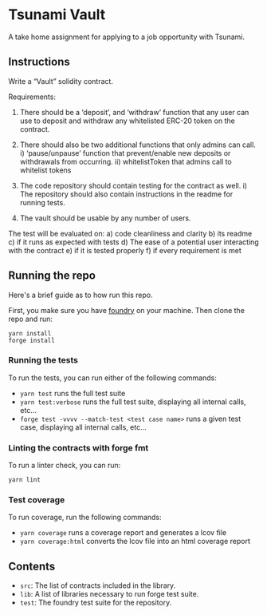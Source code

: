 # Tsunami Vault

A take home assignment for applying to a job opportunity with Tsunami.

## Instructions

Write a “Vault” solidity contract.

Requirements:
1) There should be a ‘deposit’, and ‘withdraw’ function that any user can use to deposit and withdraw any whitelisted ERC-20 token on the contract.

2) There should also be two additional functions that only admins can call. 
i) ‘pause/unpause’ function that prevent/enable new deposits or withdrawals from occurring.
ii) whitelistToken that admins call to whitelist tokens

3) The code repository should contain testing for the contract as well. 
i) The repository should also contain instructions in the readme for running tests.

4) The vault should be usable by any number of users.

The test will be evaluated on:
a) code cleanliness and clarity
b) its readme
c) if it runs as expected with tests
d) The ease of a potential user interacting with the contract
e) if it is tested properly
f) if every requirement is met

## Running the repo

Here's a brief guide as to how run this repo.

First, you make sure you have [foundry](https://github.com/foundry-rs/foundry) on your machine.
Then clone the repo and run:
```
yarn install
forge install
```

### Running the tests

To run the tests, you can run either of the following commands:

- `yarn test` runs the full test suite
- `yarn test:verbose` runs the full test suite, displaying all internal calls, etc...
- `forge test -vvvv --match-test <test case name>` runs a given test case, displaying all internal calls, etc...

### Linting the contracts with forge fmt

To run a linter check, you can run:
```
yarn lint
```

### Test coverage

To run coverage, run the following commands:

- `yarn coverage` runs a coverage report and generates a lcov file
- `yarn coverage:html` converts the lcov file into an html coverage report

## Contents

- `src`: The list of contracts included in the library.
- `lib`: A list of libraries necessary to run forge test suite.
- `test`: The foundry test suite for the repository.
